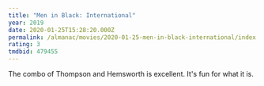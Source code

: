 ```yaml
---
title: "Men in Black: International"
year: 2019
date: 2020-01-25T15:28:20.000Z
permalink: /almanac/movies/2020-01-25-men-in-black-international/index.html
rating: 3
tmdbid: 479455
---
```


The combo of Thompson and Hemsworth is excellent. It's fun for what it is.